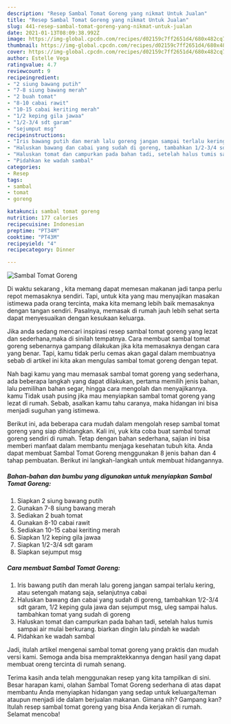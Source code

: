 ```yaml
---
description: "Resep Sambal Tomat Goreng yang nikmat Untuk Jualan"
title: "Resep Sambal Tomat Goreng yang nikmat Untuk Jualan"
slug: 441-resep-sambal-tomat-goreng-yang-nikmat-untuk-jualan
date: 2021-01-13T08:09:38.992Z
image: https://img-global.cpcdn.com/recipes/d02159c7ff2651d4/680x482cq70/sambal-tomat-goreng-foto-resep-utama.jpg
thumbnail: https://img-global.cpcdn.com/recipes/d02159c7ff2651d4/680x482cq70/sambal-tomat-goreng-foto-resep-utama.jpg
cover: https://img-global.cpcdn.com/recipes/d02159c7ff2651d4/680x482cq70/sambal-tomat-goreng-foto-resep-utama.jpg
author: Estelle Vega
ratingvalue: 4.7
reviewcount: 9
recipeingredient:
- "2 siung bawang putih"
- "7-8 siung bawang merah"
- "2 buah tomat"
- "8-10 cabai rawit"
- "10-15 cabai keriting merah"
- "1/2 keping gila jawaa"
- "1/2-3/4 sdt garam"
- "sejumput msg"
recipeinstructions:
- "Iris bawang putih dan merah lalu goreng jangan sampai terlalu kering, atau setengah matang saja, selanjutnya cabai"
- "Haluskan bawang dan cabai yang sudah di goreng, tambahkan 1/2-3/4 sdt garam, 1/2 keping gula jawa dan sejumput msg, uleg sampai halus. tambahkan tomat yang sudah di goreng"
- "Haluskan tomat dan campurkan pada bahan tadi, setelah halus tumis sampai air mulai berkurang. biarkan dingin lalu pindah ke wadah"
- "Pidahkan ke wadah sambal"
categories:
- Resep
tags:
- sambal
- tomat
- goreng

katakunci: sambal tomat goreng 
nutrition: 177 calories
recipecuisine: Indonesian
preptime: "PT34M"
cooktime: "PT43M"
recipeyield: "4"
recipecategory: Dinner

---
```



![Sambal Tomat Goreng](https://img-global.cpcdn.com/recipes/d02159c7ff2651d4/680x482cq70/sambal-tomat-goreng-foto-resep-utama.jpg)

Di waktu  sekarang , kita memang dapat memesan makanan jadi tanpa perlu repot memasaknya sendiri. Tapi, untuk kita yang mau menyajikan masakan istimewa pada orang tercinta, maka kita memang lebih baik memasaknya dengan tangan sendiri. Pasalnya, memasak di rumah jauh lebih sehat serta dapat menyesuaikan dengan kesukaan keluarga.

Jika anda sedang mencari inspirasi resep sambal tomat goreng yang lezat dan sederhana,maka di sinilah tempatnya. Cara membuat sambal tomat goreng  sebenarnya gampang dilakukan jika kita memasaknya dengan cara yang benar. Tapi, kamu tidak perlu cemas akan gagal dalam membuatnya 
sebab di artikel ini kita akan mengulas sambal tomat goreng dengan tepat.  



Nah bagi kamu yang mau memasak sambal tomat goreng yang sederhana, ada beberapa langkah yang dapat dilakukan, pertama memilih jenis bahan, lalu pemilihan bahan segar, hingga cara mengolah dan menyajikannya. kamu Tidak usah pusing jika mau menyiapkan sambal tomat goreng yang lezat di rumah. Sebab, asalkan kamu  tahu caranya, maka hidangan ini bisa menjadi suguhan yang istimewa.

Berikut ini, ada beberapa cara mudah dalam mengolah resep sambal tomat goreng yang siap dihidangkan. Kali ini, yuk kita coba buat sambal tomat goreng sendiri di rumah. Tetap dengan bahan sederhana, sajian ini bisa memberi manfaat dalam membantu menjaga kesehatan tubuh kita. Anda dapat membuat Sambal Tomat Goreng menggunakan 8 jenis bahan dan 4 tahap pembuatan. Berikut ini langkah-langkah untuk membuat hidangannya.

<!--inarticleads1-->

##### Bahan-bahan dan bumbu yang digunakan untuk menyiapkan Sambal Tomat Goreng:

1. Siapkan 2 siung bawang putih
1. Gunakan 7-8 siung bawang merah
1. Sediakan 2 buah tomat
1. Gunakan 8-10 cabai rawit
1. Sediakan 10-15 cabai keriting merah
1. Siapkan 1/2 keping gila jawaa
1. Siapkan 1/2-3/4 sdt garam
1. Siapkan sejumput msg




<!--inarticleads2-->

##### Cara membuat Sambal Tomat Goreng:

1. Iris bawang putih dan merah lalu goreng jangan sampai terlalu kering, atau setengah matang saja, selanjutnya cabai
1. Haluskan bawang dan cabai yang sudah di goreng, tambahkan 1/2-3/4 sdt garam, 1/2 keping gula jawa dan sejumput msg, uleg sampai halus. tambahkan tomat yang sudah di goreng
1. Haluskan tomat dan campurkan pada bahan tadi, setelah halus tumis sampai air mulai berkurang. biarkan dingin lalu pindah ke wadah
1. Pidahkan ke wadah sambal




Jadi, itulah artikel mengenai  sambal tomat goreng  yang praktis dan mudah versi kami. Semoga anda bisa mempraktekkannya dengan hasil yang dapat membuat oreng tercinta di rumah senang. 

Terima kasih anda telah menggunakan resep yang kita tampilkan di sini. Besar harapan kami, olahan  Sambal Tomat Goreng sederhana di atas dapat membantu Anda menyiapkan hidangan yang sedap untuk keluarga/teman ataupun menjadi ide dalam berjualan makanan. Gimana nih? Gampang kan? Itulah resep sambal tomat goreng yang bisa Anda kerjakan di rumah. Selamat mencoba!

